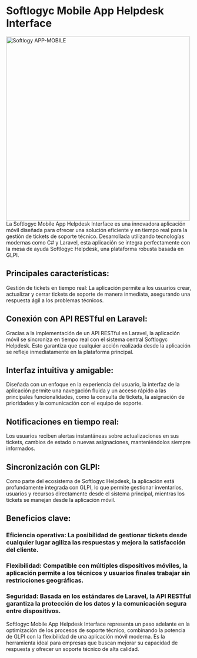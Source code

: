 # Softlogyc Mobile App Helpdesk Interface

 <img align="center" width="500px" src="https://github.com/user-attachments/assets/781312cc-46cb-43a9-a575-0d8007094eb5" alt="Softlogy APP-MOBILE"/>

 <br>
La Softlogyc Mobile App Helpdesk Interface es una innovadora aplicación móvil diseñada para ofrecer una solución eficiente y en tiempo real para la gestión de tickets de soporte técnico. Desarrollada utilizando tecnologías modernas como C# y Laravel, esta aplicación se integra perfectamente con la mesa de ayuda Softlogyc Helpdesk, una plataforma robusta basada en GLPI.

## Principales características:
Gestión de tickets en tiempo real:
La aplicación permite a los usuarios crear, actualizar y cerrar tickets de soporte de manera inmediata, asegurando una respuesta ágil a los problemas técnicos.

## Conexión con API RESTful en Laravel:
Gracias a la implementación de un API RESTful en Laravel, la aplicación móvil se sincroniza en tiempo real con el sistema central Softlogyc Helpdesk. Esto garantiza que cualquier acción realizada desde la aplicación se refleje inmediatamente en la plataforma principal.

## Interfaz intuitiva y amigable:
Diseñada con un enfoque en la experiencia del usuario, la interfaz de la aplicación permite una navegación fluida y un acceso rápido a las principales funcionalidades, como la consulta de tickets, la asignación de prioridades y la comunicación con el equipo de soporte.

## Notificaciones en tiempo real:
Los usuarios reciben alertas instantáneas sobre actualizaciones en sus tickets, cambios de estado o nuevas asignaciones, manteniéndolos siempre informados.

## Sincronización con GLPI:
Como parte del ecosistema de Softlogyc Helpdesk, la aplicación está profundamente integrada con GLPI, lo que permite gestionar inventarios, usuarios y recursos directamente desde el sistema principal, mientras los tickets se manejan desde la aplicación móvil.

## Beneficios clave:
### Eficiencia operativa: La posibilidad de gestionar tickets desde cualquier lugar agiliza las respuestas y mejora la satisfacción del cliente.
### Flexibilidad: Compatible con múltiples dispositivos móviles, la aplicación permite a los técnicos y usuarios finales trabajar sin restricciones geográficas.
### Seguridad: Basada en los estándares de Laravel, la API RESTful garantiza la protección de los datos y la comunicación segura entre dispositivos.
Softlogyc Mobile App Helpdesk Interface representa un paso adelante en la optimización de los procesos de soporte técnico, combinando la potencia de GLPI con la flexibilidad de una aplicación móvil moderna. Es la herramienta ideal para empresas que buscan mejorar su capacidad de respuesta y ofrecer un soporte técnico de alta calidad.


